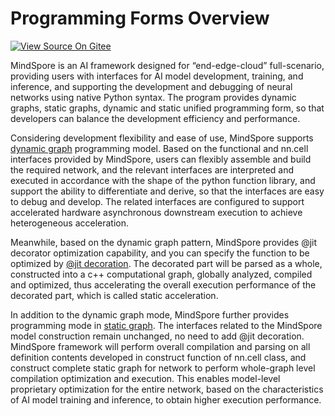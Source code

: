 # Programming Forms Overview

[![View Source On Gitee](https://mindspore-website.obs.cn-north-4.myhuaweicloud.com/website-images/r2.4.0/resource/_static/logo_source_en.svg)](https://gitee.com/mindspore/docs/blob/r2.4.0/docs/mindspore/source_en/model_train/program_form/overview.md)

MindSpore is an AI framework designed for “end-edge-cloud” full-scenario, providing users with interfaces for AI model development, training, and inference, and supporting the development and debugging of neural networks using native Python syntax. The program provides dynamic graphs, static graphs, dynamic and static unified programming form, so that developers can balance the development efficiency and performance.

Considering development flexibility and ease of use, MindSpore supports [dynamic graph](https://www.mindspore.cn/docs/en/r2.4.0/model_train/program_form/pynative.html#basic-capability) programming model. Based on the functional and nn.cell interfaces provided by MindSpore, users can flexibly assemble and build the required network, and the relevant interfaces are interpreted and executed in accordance with the shape of the python function library, and support the ability to differentiate and derive, so that the interfaces are easy to debug and develop. The related interfaces are configured to support accelerated hardware asynchronous downstream execution to achieve heterogeneous acceleration.

Meanwhile, based on the dynamic graph pattern, MindSpore provides @jit decorator optimization capability, and you can specify the function to be optimized by [@jit decoration](https://www.mindspore.cn/docs/en/r2.4.0/model_train/program_form/pynative.html#jit). The decorated part will be parsed as a whole, constructed into a c++ computational graph, globally analyzed, compiled and optimized, thus accelerating the overall execution performance of the decorated part, which is called static acceleration.

In addition to the dynamic graph mode, MindSpore further provides programming mode in [static graph](https://www.mindspore.cn/docs/en/r2.4.0/model_train/program_form/static_graph.html). The interfaces related to the MindSpore model construction remain unchanged, no need to add @jit decoration. MindSpore framework will perform overall compilation and parsing on all definition contents developed in construct function of nn.cell class, and construct complete static graph for network to perform whole-graph level compilation optimization and execution. This enables model-level proprietary optimization for the entire network, based on the characteristics of AI model training and inference, to obtain higher execution performance.